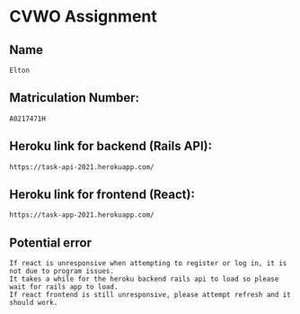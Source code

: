 # CVWO Assignment

## Name

```
Elton
```
## Matriculation Number:

```
A0217471H
```

## Heroku link for backend (Rails API):
```
https://task-api-2021.herokuapp.com/

```

## Heroku link for frontend (React):
```
https://task-app-2021.herokuapp.com/

```

## Potential error

```
If react is unresponsive when attempting to register or log in, it is not due to program issues.
It takes a while for the heroku backend rails api to load so please wait for rails app to load. 
If react frontend is still unresponsive, please attempt refresh and it should work.

```